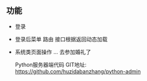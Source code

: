 ## 功能

* 登录
* 登录后菜单 路由 接口根据返回动态加载
* 系统类页面操作 ... 去参加婚礼了

  Python服务器端代码 GIT地址: https://github.com/huzidabanzhang/python-admin
